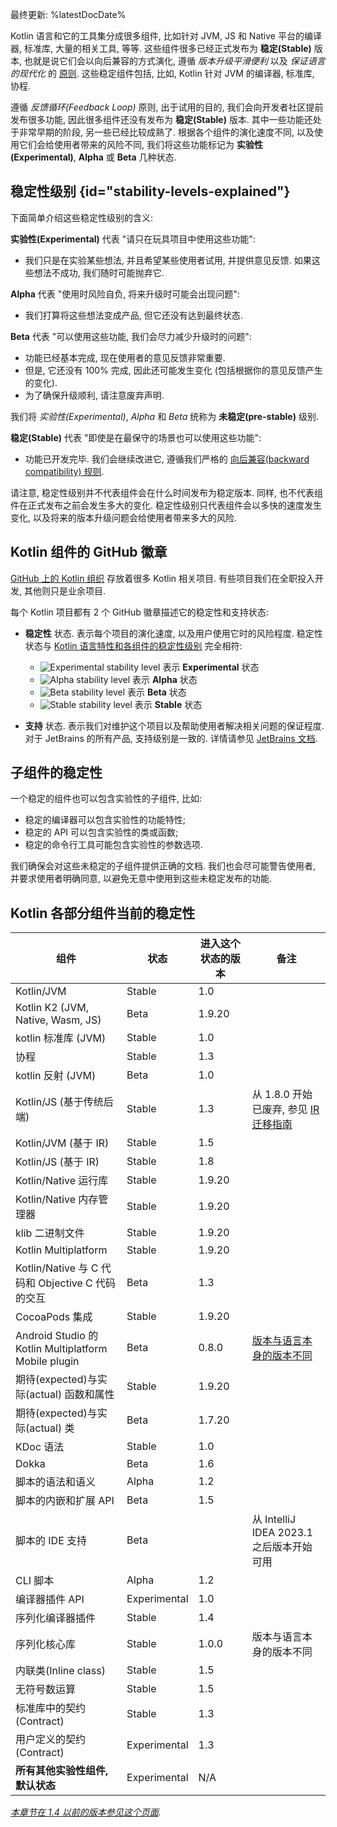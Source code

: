 [//]: # (title: Kotlin 各部分组件的稳定性)

最终更新: %latestDocDate%

Kotlin 语言和它的工具集分成很多组件, 比如针对 JVM, JS 和 Native 平台的编译器, 标准库, 大量的相关工具, 等等.
这些组件很多已经正式发布为 **稳定(Stable)** 版本, 也就是说它们会以向后兼容的方式演化,
遵循 _版本升级平滑便利_ 以及 _保证语言的现代化_ 的 [原则](kotlin-evolution.md).
这些稳定组件包括, 比如, Kotlin 针对 JVM 的编译器, 标准库, 协程.

遵循 _反馈循环(Feedback Loop)_ 原则, 出于试用的目的, 我们会向开发者社区提前发布很多功能,
因此很多组件还没有发布为 **稳定(Stable)** 版本.
其中一些功能还处于非常早期的阶段, 另一些已经比较成熟了.
根据各个组件的演化速度不同, 以及使用它们会给使用者带来的风险不同,
我们将这些功能标记为 **实验性(Experimental)**, **Alpha** 或 **Beta** 几种状态.

## 稳定性级别 {id="stability-levels-explained"}

下面简单介绍这些稳定性级别的含义:

**实验性(Experimental)** 代表 "请只在玩具项目中使用这些功能":
  * 我们只是在实验某些想法, 并且希望某些使用者试用, 并提供意见反馈. 如果这些想法不成功, 我们随时可能抛弃它.

**Alpha** 代表 "使用时风险自负, 将来升级时可能会出现问题":
  * 我们打算将这些想法变成产品, 但它还没有达到最终状态.

**Beta** 代表 "可以使用这些功能, 我们会尽力减少升级时的问题":
  * 功能已经基本完成, 现在使用者的意见反馈非常重要.
  * 但是, 它还没有 100% 完成, 因此还可能发生变化 (包括根据你的意见反馈产生的变化).
  * 为了确保升级顺利, 请注意废弃声明.

我们将 _实验性(Experimental)_, _Alpha_ 和 _Beta_ 统称为 **未稳定(pre-stable)** 级别.

<a name="stable"></a>
**稳定(Stable)** 代表 "即使是在最保守的场景也可以使用这些功能":
  * 功能已开发完毕. 我们会继续改进它, 遵循我们严格的
    [向后兼容(backward compatibility) 规则](https://kotlinfoundation.org/language-committee-guidelines/).

请注意, 稳定性级别并不代表组件会在什么时间发布为稳定版本. 同样, 也不代表组件在正式发布之前会发生多大的变化.
稳定性级别只代表组件会以多快的速度发生变化, 以及将来的版本升级问题会给使用者带来多大的风险.

## Kotlin 组件的 GitHub 徽章

[GitHub 上的 Kotlin 组织](https://github.com/Kotlin) 存放着很多 Kotlin 相关项目.
有些项目我们在全职投入开发, 其他则只是业余项目.

每个 Kotlin 项目都有 2 个 GitHub 徽章描述它的稳定性和支持状态:

* **稳定性** 状态. 表示每个项目的演化速度, 以及用户使用它时的风险程度.
  稳定性状态与 [Kotlin 语言特性和各组件的稳定性级别](#stability-levels-explained) 完全相符:
    * ![Experimental stability level](https://kotl.in/badges/experimental.svg) 表示 **Experimental** 状态
    * ![Alpha stability level](https://kotl.in/badges/alpha.svg) 表示 **Alpha** 状态
    * ![Beta stability level](https://kotl.in/badges/beta.svg) 表示 **Beta** 状态
    * ![Stable stability level](https://kotl.in/badges/stable.svg) 表示 **Stable** 状态

* **支持** 状态. 表示我们对维护这个项目以及帮助使用者解决相关问题的保证程度.
  对于 JetBrains 的所有产品, 支持级别是一致的.
  详情请参见 [JetBrains 文档](https://confluence.jetbrains.com/display/ALL/JetBrains+on+GitHub).

## 子组件的稳定性

一个稳定的组件也可以包含实验性的子组件, 比如:
* 稳定的编译器可以包含实验性的功能特性;
* 稳定的 API 可以包含实验性的类或函数;
* 稳定的命令行工具可能包含实验性的参数选项.

我们确保会对这些未稳定的子组件提供正确的文档. 我们也会尽可能警告使用者, 并要求使用者明确同意, 以避免无意中使用到这些未稳定发布的功能.

## Kotlin 各部分组件当前的稳定性

| **组件**                                              | **状态**       | **进入这个状态的版本** | **备注**                                           |
|-----------------------------------------------------|--------------|---------------|--------------------------------------------------|
| Kotlin/JVM                                          | Stable       | 1.0           |                                                  |
| Kotlin K2 (JVM, Native, Wasm, JS)                   | Beta         | 1.9.20        |                                                  |
| kotlin 标准库 (JVM)                                    | Stable       | 1.0           |                                                  |
| 协程                                                  | Stable       | 1.3           |                                                  |
| kotlin 反射 (JVM)                                     | Beta         | 1.0           |                                                  |
| Kotlin/JS (基于传统后端)                                  | Stable       | 1.3           | 从 1.8.0 开始已废弃, 参见 [IR 迁移指南](js-ir-migration.md)  |
| Kotlin/JVM (基于 IR)                                  | Stable       | 1.5           |                                                  |
| Kotlin/JS (基于 IR)                                   | Stable       | 1.8           |                                                  |
| Kotlin/Native 运行库                                   | Stable       | 1.9.20        |                                                  |
| Kotlin/Native 内存管理器                                 | Stable       | 1.9.20        |                                                  |
| klib 二进制文件                                          | Stable       | 1.9.20        |                                                  |
| Kotlin Multiplatform                                | Stable       | 1.9.20        |                                                  |
| Kotlin/Native 与 C 代码和 Objective C 代码的交互             | Beta         | 1.3           |                                                  |
| CocoaPods 集成                                        | Stable       | 1.9.20        |                                                  |
| Android Studio 的 Kotlin Multiplatform Mobile plugin | Beta         | 0.8.0         | [版本与语言本身的版本不同](multiplatform-plugin-releases.md) |
| 期待(expected)与实际(actual) 函数和属性                       | Stable       | 1.9.20        |                                                  |
| 期待(expected)与实际(actual) 类                           | Beta         | 1.7.20        |                                                  |
| KDoc 语法                                             | Stable       | 1.0           |                                                  |
| Dokka                                               | Beta         | 1.6           |                                                  |
| 脚本的语法和语义                                            | Alpha        | 1.2           |                                                  |
| 脚本的内嵌和扩展 API                                        | Beta         | 1.5           |                                                  |
| 脚本的 IDE 支持                                          | Beta         |               | 从 IntelliJ IDEA 2023.1 之后版本开始可用                  |
| CLI 脚本                                              | Alpha        | 1.2           |                                                  |
| 编译器插件 API                                           | Experimental | 1.0           |                                                  |
| 序列化编译器插件                                            | Stable       | 1.4           |                                                  |
| 序列化核心库                                              | Stable       | 1.0.0         | 版本与语言本身的版本不同                                     |
| 内联类(Inline class)                                   | Stable       | 1.5           |                                                  |
| 无符号数运算                                              | Stable       | 1.5           |                                                  |
| 标准库中的契约(Contract)                                   | Stable       | 1.3           |                                                  |
| 用户定义的契约(Contract)                                   | Experimental | 1.3           |                                                  |
| **所有其他实验性组件, 默认状态**                                 | Experimental | N/A           |                                                  |

*[本章节在 1.4 以前的版本参见这个页面](components-stability-pre-1.4.md).*
